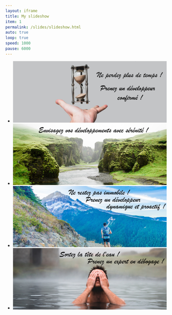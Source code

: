 ```yaml
---
layout: iframe
title: My slideshow
item: 1
permalink: /slides/slideshow.html
auto: true
loop: true
speed: 1000
pause: 6000
---
```


* ![Prenez un developpeur confirmé](/assets/images/slideshow/time_1000x400.jpg)
* ![Envisagez vos développements logiciel avec sérénité](/assets/images/slideshow/river-calm_2000x800.jpg)
* ![Prenez un développeur dynamique et proactif](/assets/images/slideshow/jogging_2000x800.jpg)
* ![Prenez un expert en débogage](/assets/images/slideshow/man-in-water_2000x800.jpg)


